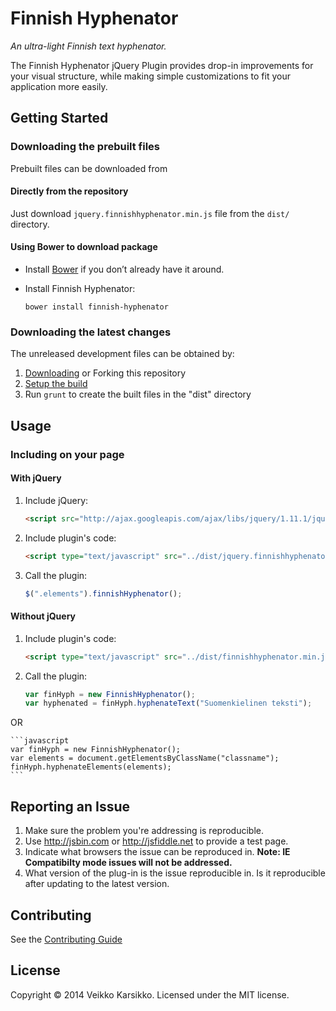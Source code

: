 # Finnish Hyphenator

*An ultra-light Finnish text hyphenator.*

The Finnish Hyphenator jQuery Plugin provides drop-in improvements for your visual structure, while making simple customizations to fit your application more easily.



## Getting Started

### Downloading the prebuilt files

Prebuilt files can be downloaded from

#### Directly from the repository

Just download `jquery.finnishhyphenator.min.js` file from the `dist/` directory.

#### Using Bower to download package

- Install [Bower](http://bower.io/) if you don’t already have it around.
- Install Finnish Hyphenator:

	`bower install finnish-hyphenator`



### Downloading the latest changes

The unreleased development files can be obtained by:

 1. [Downloading](https://github.com/vepasto/finnish-hyphenator/archive/master.zip) or Forking this repository
 2. [Setup the build](CONTRIBUTING.md#build-setup)
 3. Run `grunt` to create the built files in the "dist" directory



## Usage

### Including on your page

#### With jQuery
1. Include jQuery:

	```html
	<script src="http://ajax.googleapis.com/ajax/libs/jquery/1.11.1/jquery.min.js"></script>
	```

2. Include plugin's code:

	```html
	<script type="text/javascript" src="../dist/jquery.finnishhyphenator.min.js"></script>
	```

3. Call the plugin:

	```javascript
	$(".elements").finnishHyphenator();
	```

#### Without jQuery
1. Include plugin's code:

	```html
	<script type="text/javascript" src="../dist/finnishhyphenator.min.js"></script>
	```
2. Call the plugin:

	```javascript
	var finHyph = new FinnishHyphenator();
	var hyphenated = finHyph.hyphenateText("Suomenkielinen teksti");
	```
OR

	```javascript
	var finHyph = new FinnishHyphenator();
	var elements = document.getElementsByClassName("classname");
	finHyph.hyphenateElements(elements);
	```

## Reporting an Issue

1. Make sure the problem you're addressing is reproducible.
2. Use http://jsbin.com or http://jsfiddle.net to provide a test page.
3. Indicate what browsers the issue can be reproduced in. **Note: IE Compatibilty mode issues will not be addressed.**
4. What version of the plug-in is the issue reproducible in. Is it reproducible after updating to the latest version.


## Contributing

See the [Contributing Guide](CONTRIBUTING.md)


## License

Copyright © 2014 Veikko Karsikko.
Licensed under the MIT license.

